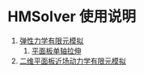 # HMSolver 使用说明

1. [弹性力学有限元模拟](Sec01-Elasticity)
   1. [平面板单轴拉伸](Sec01-Elasticity/example-01-plate-unixial-tensile)
2. [二维平面板近场动力学有限元模拟](Sec02-PdSimulation2d)